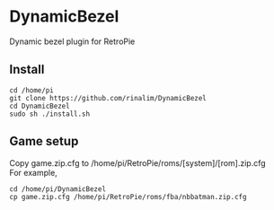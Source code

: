 # DynamicBezel
Dynamic bezel plugin for RetroPie

## Install
```
cd /home/pi
git clone https://github.com/rinalim/DynamicBezel
cd DynamicBezel
sudo sh ./install.sh
```

## Game setup
Copy game.zip.cfg to /home/pi/RetroPie/roms/[system]/[rom].zip.cfg  
For example,
```
cd /home/pi/DynamicBezel
cp game.zip.cfg /home/pi/RetroPie/roms/fba/nbbatman.zip.cfg
```
